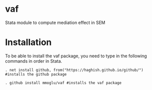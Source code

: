 # vaf
Stata module to compute mediation effect in SEM

# Installation
To be able to install the vaf package, you need to type in the following commands in order in Stata.
```
. net install github, from("https://haghish.github.io/github/") #installs the github package
```
```
. github install mmoglu/vaf #installs the vaf package
```
